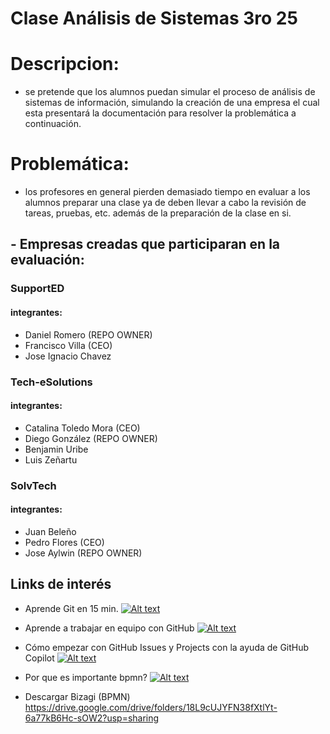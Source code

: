 # Clase Análisis de Sistemas **3ro 25**

# Descripcion:
- se pretende que los alumnos puedan simular el proceso de análisis de sistemas de información, simulando la creación de una empresa el cual esta presentará la documentación para resolver la problemática a continuación.

# Problemática:
- los profesores en general pierden demasiado tiempo en evaluar a los alumnos  preparar una clase ya de deben llevar a cabo la revisión de tareas, pruebas, etc. además de la preparación de la clase en si.


## - Empresas creadas que participaran en la evaluación:
### SupportED
#### integrantes:
- Daniel  Romero (REPO OWNER)
- Francisco  Villa (CEO)
- Jose Ignacio Chavez

### Tech-eSolutions
#### integrantes:
- Catalina Toledo Mora (CEO)
- Diego González (REPO OWNER)
- Benjamin Uribe
- Luis Zeñartu

### SolvTech
#### integrantes:
- Juan Beleño
- Pedro Flores (CEO)
- Jose Aylwin (REPO OWNER)


## Links de interés 


- Aprende Git en 15 min.
[![Alt text](https://img.youtube.com/vi/vlCXdvcgiE0/0.jpg)](https://www.youtube.com/watch?v=vlCXdvcgiE0)

- Aprende a trabajar en equipo con GitHub
[![Alt text](https://img.youtube.com/vi/J_UOPpYKPdQ/0.jpg)](https://www.youtube.com/watch?v=J_UOPpYKPdQ)

- Cómo empezar con GitHub Issues y Projects con la ayuda de GitHub Copilot
[![Alt text](https://img.youtube.com/vi/AaauKq9lDCs/0.jpg)](https://www.youtube.com/watch?v=AaauKq9lDCs)

- Por que es importante bpmn?
[![Alt text](https://img.youtube.com/vi/rqbt91MzALE/0.jpg)](https://www.youtube.com/watch?v=rqbt91MzALE)

- Descargar Bizagi (BPMN)
<https://drive.google.com/drive/folders/18L9cUJYFN38fXtlYt-6a77kB6Hc-sOW2?usp=sharing>


 


